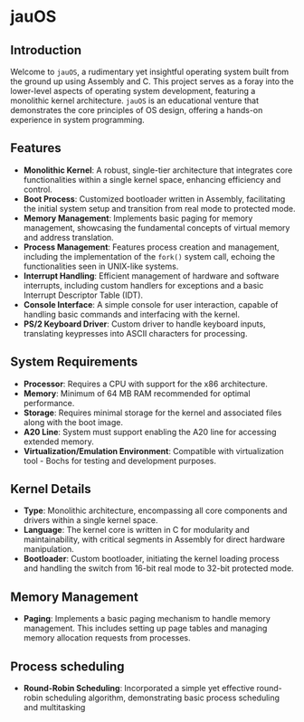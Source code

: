 # jauOS

## Introduction

Welcome to `jauOS`, a rudimentary yet insightful operating system built from the ground up using Assembly and C. This project serves as a foray into the lower-level aspects of operating system development, featuring a monolithic kernel architecture. `jauOS` is an educational venture that demonstrates the core principles of OS design, offering a hands-on experience in system programming.

## Features

- **Monolithic Kernel**: A robust, single-tier architecture that integrates core functionalities within a single kernel space, enhancing efficiency and control.
- **Boot Process**: Customized bootloader written in Assembly, facilitating the initial system setup and transition from real mode to protected mode.
- **Memory Management**: Implements basic paging for memory management, showcasing the fundamental concepts of virtual memory and address translation.
- **Process Management**: Features process creation and management, including the implementation of the `fork()` system call, echoing the functionalities seen in UNIX-like systems.
- **Interrupt Handling**: Efficient management of hardware and software interrupts, including custom handlers for exceptions and a basic Interrupt Descriptor Table (IDT).
- **Console Interface**: A simple console for user interaction, capable of handling basic commands and interfacing with the kernel.
- **PS/2 Keyboard Driver**: Custom driver to handle keyboard inputs, translating keypresses into ASCII characters for processing.

## System Requirements

- **Processor**: Requires a CPU with support for the x86 architecture.
- **Memory**: Minimum of 64 MB RAM recommended for optimal performance.
- **Storage**: Requires minimal storage for the kernel and associated files along with the boot image.
- **A20 Line**: System must support enabling the A20 line for accessing extended memory.
- **Virtualization/Emulation Environment**: Compatible with virtualization tool - Bochs for testing and development purposes.

## Kernel Details

- **Type**: Monolithic architecture, encompassing all core components and drivers within a single kernel space.
- **Language**: The kernel core is written in C for modularity and maintainability, with critical segments in Assembly for direct hardware manipulation.
- **Bootloader**: Custom bootloader, initiating the kernel loading process and handling the switch from 16-bit real mode to 32-bit protected mode.

## Memory Management

- **Paging**: Implements a basic paging mechanism to handle memory management. This includes setting up page tables and managing memory allocation requests from processes.

## Process scheduling

- **Round-Robin Scheduling**: Incorporated a simple yet effective round-robin scheduling algorithm, demonstrating basic process scheduling and multitasking
